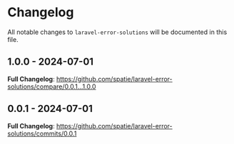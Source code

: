 # Changelog

All notable changes to `laravel-error-solutions` will be documented in this file.

## 1.0.0 - 2024-07-01

**Full Changelog**: https://github.com/spatie/laravel-error-solutions/compare/0.0.1...1.0.0

## 0.0.1 - 2024-07-01

**Full Changelog**: https://github.com/spatie/laravel-error-solutions/commits/0.0.1
